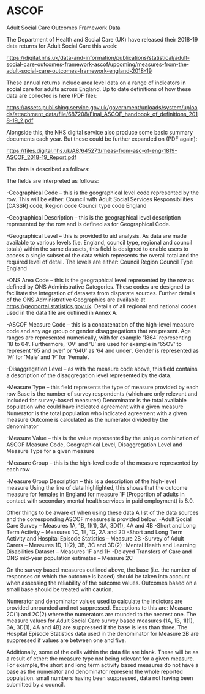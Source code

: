 # ASCOF
Adult Social Care Outcomes Framework Data

The Department of Health and Social Care (UK) have released their 2018-19 data returns for Adult Social Care this week:

https://digital.nhs.uk/data-and-information/publications/statistical/adult-social-care-outcomes-framework-ascof/upcoming/measures-from-the-adult-social-care-outcomes-framework-england-2018-19

These annual returns include area level data on a range of indicators in social care for adults across England. Up to date definitions of how these data are collected is here (PDF file):

https://assets.publishing.service.gov.uk/government/uploads/system/uploads/attachment_data/file/687208/Final_ASCOF_handbook_of_definitions_2018-19_2.pdf 

Alongside this, the NHS digital service also produce some basic summary documents each year. But these could be further expanded on (PDF again):

https://files.digital.nhs.uk/A8/645273/meas-from-asc-of-eng-1819-ASCOF_2018-19_Report.pdf

The data is described as follows:

The fields are interpreted as follows:

-Geographical Code – this is the geographical level code represented by the row.  This will be either:
  Council with Adult Social Services Responsibilities (CASSR) code,
  Region code
  Council type code
  England
  
-Geographical Description – this is the geographical level description represented by the row and is defined as for Geographical Code.

-Geographical Level – this is provided to aid analysis. As data are made available to various levels (i.e. England, council type, regional and council totals) within the same datasets, this field is designed to enable users to access a single subset of the data which represents the overall total and the required level of detail. The levels are either:
  Council
  Region
  Council Type
  England
  
-ONS Area Code – this is the geographical level represented by the row as defined by ONS Administrative Categories.  These codes are designed to facilitate the integration of datasets from disparate sources.  Further details of the ONS Administrative Geographies are available at https://geoportal.statistics.gov.uk.  Details of all regional and national codes used in the data file are outlined in Annex A.

-ASCOF Measure Code – this is a concatenation of the high-level measure code and any age group or gender disaggregations that are present.
  Age ranges are represented numerically, with for example ‘1864’ representing ’18 to 64’.
  Furthermore, ‘OV’ and ‘U’ are used for example in ‘65OV’ to represent ‘65 and over’ or ‘64U’ as ’64 and under’.
  Gender is represented as ‘M’ for ‘Male’ and ‘F’ for ‘Female’.

-Disaggregation Level – as with the measure code above, this field contains a description of the disaggregation level represented by the data.

-Measure Type – this field represents the type of measure provided by each row
  Base is the number of survey respondents (which are only relevant and included for survey-based measures)
  Denominator is the total available population who could have indicated agreement with a given measure
  Numerator is the total population who indicated agreement with a given measure
  Outcome is calculated as the numerator divided by the denominator

-Measure Value – this is the value represented by the unique combination of ASCOF Measure Code, Geographical Level, Disaggregation Level and Measure Type for a given measure

-Measure Group – this is the high-level code of the measure represented by each row

-Measure Group Description – this is a description of the high-level measure
Using the line of data highlighted, this shows that the outcome measure for females in England for measure 1F (Proportion of adults in contact with secondary mental health services in paid employment) is 8.0.

Other things to be aware of when using these data
A list of the data sources and the corresponding ASCOF measures is provided below:
  -Adult Social Care Survey – Measures 1A, 1B, 1I(1), 3A, 3D(1), 4A and 4B
  -Short and Long Term Activity – Measures 1C, 1E, 1G, 2A and 2D
  -Short and Long Term Activity and Hospital Episode Statistics – Measure 2B
  -Survey of Adult Carers – Measures 1D, 1I(2), 3B, 3C and 3D(2)
  -Mental Health and Learning Disabilities Dataset – Measures 1F and 1H
  -Delayed Transfers of Care and ONS mid-year population estimates – Measure 2C

On the survey based measures outlined above, the base (i.e. the number of responses on which the outcome is based) should be taken into account when assessing the reliability of the outcome values. Outcomes based on a small base should be treated with caution.

Numerator and denominator values used to calculate the indictors are provided unrounded and not suppressed. Exceptions to this are:
  Measure 2C(1) and 2C(2) where the numerators are rounded to the nearest one.
  The measure values for Adult Social Care survey based measures (1A, 1B, 1I(1), 3A, 3D(1), 4A and 4B) are suppressed if the base is less than three.
  The Hospital Episode Statistics data used in the denominator for Measure 2B are suppressed if values are between one and five.

Additionally, some of the cells within the data file are blank. These will be as a result of ether:
  the measure type not being relevant for a given measure. For example, the short and long term activity based measures do not have a base as the numerator and denominator represent the whole reported population.
  small numbers having been suppressed,
  data not having been submitted by a council.

